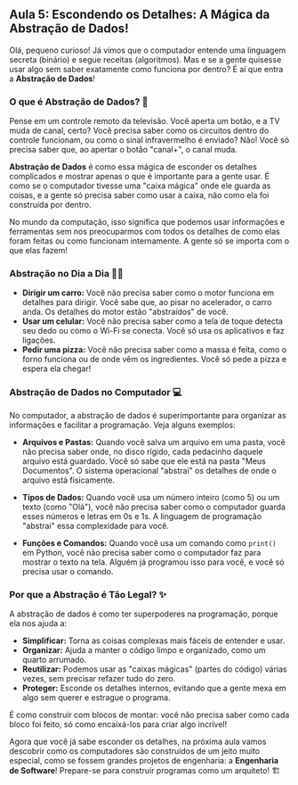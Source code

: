 ## Aula 5: Escondendo os Detalhes: A Mágica da Abstração de Dados!

Olá, pequeno curioso! Já vimos que o computador entende uma linguagem secreta (binário) e segue receitas (algoritmos). Mas e se a gente quisesse usar algo sem saber exatamente como funciona por dentro? É aí que entra a **Abstração de Dados**!

### O que é Abstração de Dados? 🙈

Pense em um controle remoto da televisão. Você aperta um botão, e a TV muda de canal, certo? Você precisa saber como os circuitos dentro do controle funcionam, ou como o sinal infravermelho é enviado? Não! Você só precisa saber que, ao apertar o botão "canal+", o canal muda.

**Abstração de Dados** é como essa mágica de esconder os detalhes complicados e mostrar apenas o que é importante para a gente usar. É como se o computador tivesse uma "caixa mágica" onde ele guarda as coisas, e a gente só precisa saber como usar a caixa, não como ela foi construída por dentro.

No mundo da computação, isso significa que podemos usar informações e ferramentas sem nos preocuparmos com todos os detalhes de como elas foram feitas ou como funcionam internamente. A gente só se importa com o que elas fazem!

### Abstração no Dia a Dia 🚶‍♀️

*   **Dirigir um carro:** Você não precisa saber como o motor funciona em detalhes para dirigir. Você sabe que, ao pisar no acelerador, o carro anda. Os detalhes do motor estão "abstraídos" de você.
*   **Usar um celular:** Você não precisa saber como a tela de toque detecta seu dedo ou como o Wi-Fi se conecta. Você só usa os aplicativos e faz ligações.
*   **Pedir uma pizza:** Você não precisa saber como a massa é feita, como o forno funciona ou de onde vêm os ingredientes. Você só pede a pizza e espera ela chegar!

### Abstração de Dados no Computador 💻

No computador, a abstração de dados é superimportante para organizar as informações e facilitar a programação. Veja alguns exemplos:

*   **Arquivos e Pastas:** Quando você salva um arquivo em uma pasta, você não precisa saber onde, no disco rígido, cada pedacinho daquele arquivo está guardado. Você só sabe que ele está na pasta "Meus Documentos". O sistema operacional "abstrai" os detalhes de onde o arquivo está fisicamente.

*   **Tipos de Dados:** Quando você usa um número inteiro (como 5) ou um texto (como "Olá"), você não precisa saber como o computador guarda esses números e letras em 0s e 1s. A linguagem de programação "abstrai" essa complexidade para você.

*   **Funções e Comandos:** Quando você usa um comando como `print()` em Python, você não precisa saber como o computador faz para mostrar o texto na tela. Alguém já programou isso para você, e você só precisa usar o comando.

### Por que a Abstração é Tão Legal? ✨

A abstração de dados é como ter superpoderes na programação, porque ela nos ajuda a:

*   **Simplificar:** Torna as coisas complexas mais fáceis de entender e usar.
*   **Organizar:** Ajuda a manter o código limpo e organizado, como um quarto arrumado.
*   **Reutilizar:** Podemos usar as "caixas mágicas" (partes do código) várias vezes, sem precisar refazer tudo do zero.
*   **Proteger:** Esconde os detalhes internos, evitando que a gente mexa em algo sem querer e estrague o programa.

É como construir com blocos de montar: você não precisa saber como cada bloco foi feito, só como encaixá-los para criar algo incrível!

Agora que você já sabe esconder os detalhes, na próxima aula vamos descobrir como os computadores são construídos de um jeito muito especial, como se fossem grandes projetos de engenharia: a **Engenharia de Software**! Prepare-se para construir programas como um arquiteto! 🏗️

